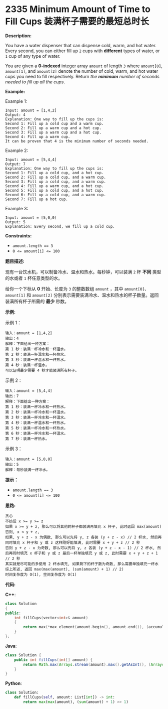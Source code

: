 # 2335 Minimum Amount of Time to Fill Cups 装满杯子需要的最短总时长

__Description:__

You have a water dispenser that can dispense cold, warm, and hot water. Every second, you can either fill up `2` cups with __different__ types of water, or `1` cup of any type of water.

You are given a __0-indexed__ integer array `amount` of length `3` where `amount[0]`, `amount[1]`, and `amount[2]` denote the number of cold, warm, and hot water cups you need to fill respectively. Return _the __minimum__ number of seconds needed to fill up all the cups_.

__Example:__

Example 1:

```text
Input: amount = [1,4,2]
Output: 4
Explanation: One way to fill up the cups is:
Second 1: Fill up a cold cup and a warm cup.
Second 2: Fill up a warm cup and a hot cup.
Second 3: Fill up a warm cup and a hot cup.
Second 4: Fill up a warm cup.
It can be proven that 4 is the minimum number of seconds needed.
```

Example 2:

```text
Input: amount = [5,4,4]
Output: 7
Explanation: One way to fill up the cups is:
Second 1: Fill up a cold cup, and a hot cup.
Second 2: Fill up a cold cup, and a warm cup.
Second 3: Fill up a cold cup, and a warm cup.
Second 4: Fill up a warm cup, and a hot cup.
Second 5: Fill up a cold cup, and a hot cup.
Second 6: Fill up a cold cup, and a warm cup.
Second 7: Fill up a hot cup.
```

Example 3:

```text
Input: amount = [5,0,0]
Output: 5
Explanation: Every second, we fill up a cold cup.
```

__Constraints:__

- `amount.length == 3`
- `0 <= amount[i] <= 100`

__题目描述:__

现有一台饮水机，可以制备冷水、温水和热水。每秒钟，可以装满 `2` 杯 __不同__ 类型的水或者 `1` 杯任意类型的水。

给你一个下标从 __0__ 开始、长度为 `3` 的整数数组 `amount` ，其中 `amount[0]`、 `amount[1]` 和 `amount[2]` 分别表示需要装满冷水、温水和热水的杯子数量。返回装满所有杯子所需的 __最少__ 秒数。

__示例:__

示例 1：

```text
输入：amount = [1,4,2]
输出：4
解释：下面给出一种方案：
第 1 秒：装满一杯冷水和一杯温水。
第 2 秒：装满一杯温水和一杯热水。
第 3 秒：装满一杯温水和一杯热水。
第 4 秒：装满一杯温水。
可以证明最少需要 4 秒才能装满所有杯子。
```

示例 2：

```text
输入：amount = [5,4,4]
输出：7
解释：下面给出一种方案：
第 1 秒：装满一杯冷水和一杯热水。
第 2 秒：装满一杯冷水和一杯温水。
第 3 秒：装满一杯冷水和一杯温水。
第 4 秒：装满一杯温水和一杯热水。
第 5 秒：装满一杯冷水和一杯热水。
第 6 秒：装满一杯冷水和一杯温水。
第 7 秒：装满一杯热水。
```

示例 3：

```text
输入：amount = [5,0,0]
输出：5
解释：每秒装满一杯冷水。
```

__提示：__

- `amount.length == 3`
- `0 <= amount[i] <= 100`

__思路:__

```text
贪心
不妨设 x >= y >= z
如果 x >= y + z, 那么可以将其他的杯子都装满再填充 x 杯子, 此时返回 max(amount)
否则, x < y + z, 
如果, y + z - x 为偶数, 那么可以先将 y, z 各装 (y + z - x) // 2 杯水, 然后再同时填充 x 杯子和 y 或 z 这样刚好能填满, 此时需要 x + y + z // 2 秒
否则 y + z - x 为奇数, 那么可以先将 y, z 各装 (y + z - x - 1) // 2 杯水, 然后再同时填充 x 杯子和 y 或 z 最后一杯单独填充 y 或 z, 此时需要 x + y + z + 1 // 2 秒
其实就是尽可能的多使用 2 杯水填充, 如果剩下的杯子数为奇数, 那么需要单独填充一杯水
综上所述, 返回 max(max(amount), (sum(amount) + 1) // 2)
时间复杂度为 O(1), 空间复杂度为 O(1)
```

__代码:__

__C++__:

```C++
class Solution 
{
public:
    int fillCups(vector<int>& amount) 
    {
        return max(*max_element(amount.begin(), amount.end()), (accumulate(amount.begin(), amount.end(), 0) + 1) >> 1);
    }
};
```

__Java__:

```Java
class Solution {
    public int fillCups(int[] amount) {
        return Math.max(Arrays.stream(amount).max().getAsInt(), (Arrays.stream(amount).sum() + 1) >> 1);
    }
}
```

__Python__:

```Python
class Solution:
    def fillCups(self, amount: List[int]) -> int:
        return max(max(amount), (sum(amount) + 1) >> 1)
```
